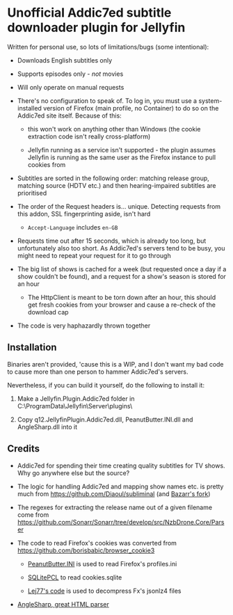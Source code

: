 # Unofficial Addic7ed subtitle downloader plugin for Jellyfin

Written for personal use, so lots of limitations/bugs (some intentional):

* Downloads English subtitles only

* Supports episodes only - *not* movies

* Will only operate on manual requests

* There's no configuration to speak of. To log in, you must use a system-installed version of Firefox (main profile, no Container) to do so on the Addic7ed site itself. Because of this:

    * this won't work on anything other than Windows (the cookie extraction code isn't really cross-platform)

    * Jellyfin running as a service isn't supported - the plugin assumes Jellyfin is running as the same user as the Firefox instance to pull cookies from

* Subtitles are sorted in the following order: matching release group, matching source (HDTV etc.) and then hearing-impaired subtitles are prioritised

* The order of the Request headers is... unique. Detecting requests from this addon, SSL fingerprinting aside, isn't hard

    * `Accept-Language` includes `en-GB`

* Requests time out after 15 seconds, which is already too long, but unfortunately also too short. As Addic7ed's servers tend to be busy, you might need to repeat your request for it to go through

* The big list of shows is cached for a week (but requested once a day if a show couldn't be found), and a request for a show's season is stored for an hour

    * The HttpClient is meant to be torn down after an hour, this should get fresh cookies from your browser and cause a re-check of the download cap

* The code is very haphazardly thrown together

## Installation

Binaries aren't provided, 'cause this is a WIP, and I don't want my bad code to cause more than one person to hammer Addic7ed's servers.

Nevertheless, if you can build it yourself, do the following to install it:

1. Make a Jellyfin.Plugin.Addic7ed folder in C:\ProgramData\Jellyfin\Server\plugins\

2. Copy q12.JellyfinPlugin.Addic7ed.dll, PeanutButter.INI.dll and AngleSharp.dll into it

## Credits

* Addic7ed for spending their time creating quality subtitles for TV shows. Why go anywhere else but the source?

* The logic for handling Addic7ed and mapping show names etc. is pretty much from https://github.com/Diaoul/subliminal (and [Bazarr's fork](https://github.com/morpheus65535/bazarr/blob/master/libs/subliminal_patch/))

* The regexes for extracting the release name out of a given filename come from https://github.com/Sonarr/Sonarr/tree/develop/src/NzbDrone.Core/Parser

* The code to read Firefox's cookies was converted from https://github.com/borisbabic/browser_cookie3

    * [PeanutButter.INI](https://github.com/fluffynuts/PeanutButter/) is used to read Firefox's profiles.ini

    * [SQLitePCL](https://github.com/jellyfin/SQLitePCL.pretty.netstandard) to read cookies.sqlite

    * [Lej77's code](https://github.com/piroor/treestyletab/issues/1678#issuecomment-351411816) is used to decompress Fx's jsonlz4 files

* [AngleSharp, great HTML parser](https://anglesharp.github.io/)
